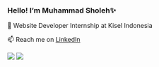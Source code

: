 <!-- Hello! I’m Muhammad Sholeh✨ an Undergraduate Informatics student at Sriwijaya University.
I’m interested in Website Programming and Java Programming.
 -->

<!---
Assyatier21/Assyatier21 is a ✨ special ✨ repository because its `README.md` (this file) appears on your GitHub profile.
You can click the Preview link to take a look at your changes.
--->

### Hello! I’m Muhammad Sholeh✨

🔭 Website Developer Internship at Kisel Indonesia

📫 Reach me on [LinkedIn](https://www.linkedin.com/in/muhammad-sholeh11/)

<img align="center" src="https://github-readme-stats.vercel.app/api?username=Assyatier21&show_icons=true&include_all_commits=true&theme=tokyonight&hide=issues" />
<img align="center" src="https://github-readme-stats.vercel.app/api/top-langs/?username=Assyatier21&layout=compact&theme=tokyonight" />

<!--

Here are some ideas to get you started:

- 🔭 I’m currently working on ...
- 🌱 I’m currently learning ...
- 👯 I’m looking to collaborate on ...
- 🤔 I’m looking for help with ...
- 💬 Ask me about ...
- 📫 How to reach me: ...
- 😄 Pronouns: ...
- ⚡ Fun fact: ...
-->
